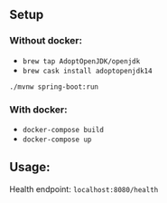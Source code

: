 ## Setup
### Without docker:
* `brew tap AdoptOpenJDK/openjdk`
* `brew cask install adoptopenjdk14`

`./mvnw spring-boot:run`

### With docker:
* `docker-compose build`
* `docker-compose up`

## Usage:
Health endpoint: `localhost:8080/health`

